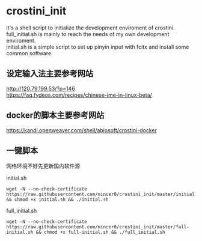 # crostini_init
it's a shell script to initialize the development enviroment of crostini.<br>full_initial.sh is mainly to reach the needs of my own development enviroment.<br>initial.sh is a simple script to set up pinyin input with fcitx and install some common software.

## 设定输入法主要参考网站
http://120.79.199.53/?p=146<br>
https://faq.fydeos.com/recipes/chinese-ime-in-linux-beta/

## docker的脚本主要参考网站
https://kandi.openweaver.com/shell/abiosoft/crostini-docker

## 一键脚本
网络环境不好先更新国内软件源<br>

initial.sh
```
wget -N --no-check-certificate https://raw.githubusercontent.com/mincer0/crostini_init/master/initial.sh && chmod +x initial.sh && ./initial.sh
```
full_initial.sh
```
wget -N --no-check-certificate https://raw.githubusercontent.com/mincer0/crostini_init/master/full-initial.sh && chmod +x full-initial.sh && ./full_initial.sh
```
